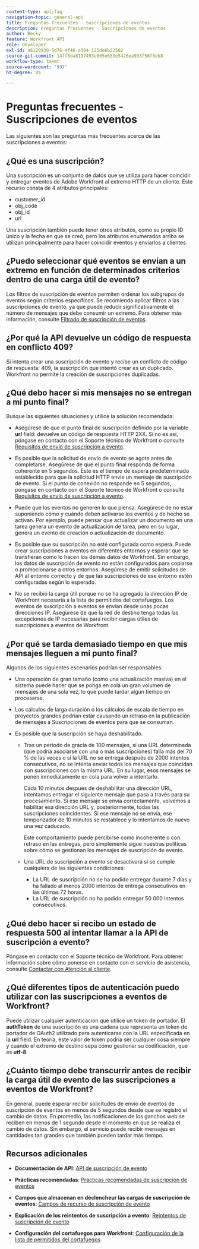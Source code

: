 ```yaml
---
content-type: api;faq
navigation-topic: general-api
title: Preguntas frecuentes - Suscripciones de eventos
description: Preguntas frecuentes - Suscripciones de eventos
author: Becky
feature: Workfront API
role: Developer
exl-id: a6120939-5d76-4f46-a304-125de6b22502
source-git-commit: 14ff8da8137493e805e683e5426ea933f56f8eb8
workflow-type: tm+mt
source-wordcount: '937'
ht-degree: 0%

---
```


# Preguntas frecuentes - Suscripciones de eventos

<!--
{{highlighted-preview}}
-->

Las siguientes son las preguntas más frecuentes acerca de las suscripciones a eventos:

## ¿Qué es una suscripción?

Una suscripción es un conjunto de datos que se utiliza para hacer coincidir y entregar eventos de Adobe Workfront al extremo HTTP de un cliente. Este recurso consta de 4 atributos principales:

* customer_id
* obj_code
* obj_id
* url

Una suscripción también puede tener otros atributos, como su propio ID único y la fecha en que se creó, pero los atributos enumerados arriba se utilizan principalmente para hacer coincidir eventos y enviarlos a clientes.

## ¿Puedo seleccionar qué eventos se envían a un extremo en función de determinados criterios dentro de una carga útil de evento?

Los filtros de suscripción de eventos permiten ordenar los subgrupos de eventos según criterios específicos. Se recomienda aplicar filtros a las suscripciones de evento, ya que puede reducir significativamente el número de mensajes que debe consumir un extremo. Para obtener más información, consulte [Filtrado de suscripción de eventos](../../wf-api/general/event-subs-api.md#event).

## ¿Por qué la API devuelve un código de respuesta en conflicto 409?

Si intenta crear una suscripción de evento y recibe un conflicto de código de respuesta: 409, la suscripción que intentó crear es un duplicado. Workfront no permite la creación de suscripciones duplicadas.

## ¿Qué debo hacer si mis mensajes no se entregan a mi punto final?

Busque las siguientes situaciones y utilice la solución recomendada:

* Asegúrese de que el punto final de suscripción definido por la variable **url** field: devuelve un código de respuesta HTTP 2XX. Si no es así, póngase en contacto con el Soporte técnico de Workfront o consulte [Requisitos de envío de suscripción a evento](../../wf-api/general/setup-event-sub-endpoint.md).

* Es posible que la solicitud de envío de evento se agote antes de completarse. Asegúrese de que el punto final responda de forma coherente en 5 segundos. Este es el tiempo de espera predeterminado establecido para que la solicitud HTTP envíe un mensaje de suscripción de evento. Si el punto de conexión no responde en 5 segundos, póngase en contacto con el Soporte técnico de Workfront o consulte [Requisitos de envío de suscripción a evento](../../wf-api/general/setup-event-sub-endpoint.md).
* Puede que los eventos no generen lo que piensa. Asegúrese de no estar suponiendo cómo y cuándo deben activarse los eventos y de hecho se activan. Por ejemplo, puede pensar que actualizar un documento en una tarea genera un evento de actualización de tarea, pero en su lugar, genera un evento de creación o actualización de documento.
* Es posible que su suscripción no esté configurada como espera. Puede crear suscripciones a eventos en diferentes entornos y esperar que se transfieran como lo hacen los demás datos de Workfront. Sin embargo, los datos de suscripción de evento no están configurados para copiarse o promocionarse a otros entornos. Asegúrese de emitir solicitudes de API al entorno correcto y de que las suscripciones de ese entorno estén configuradas según lo esperado.
* No se recibió la carga útil porque no se ha agregado la dirección IP de Workfront necesaria a la lista de permitidos del cortafuegos. Los eventos de suscripción a eventos se envían desde unas pocas direcciones IP. Asegúrese de que la red de destino tenga todas las excepciones de IP necesarias para recibir cargas útiles de suscripciones a eventos de Workfront.

## ¿Por qué se tarda demasiado tiempo en que mis mensajes lleguen a mi punto final?

Algunos de los siguientes escenarios podrían ser responsables:

* Una operación de gran tamaño (como una actualización masiva) en el sistema puede hacer que se ponga en cola un gran volumen de mensajes de una sola vez, lo que puede tardar algún tiempo en procesarse.
* Los cálculos de larga duración o los cálculos de escala de tiempo en proyectos grandes podrían estar causando un retraso en la publicación de mensajes a Suscripciones de eventos para que se consuman.
* Es posible que la suscripción se haya deshabilitado.

   * Tras un periodo de gracia de 100 mensajes, si una URL determinada (que podría asociarse con una o más suscripciones) falla más del 70 % de las veces o si la URL no se entrega después de 2000 intentos consecutivos, no se intenta enviar todos los mensajes que coincidan con suscripciones con la misma URL. En su lugar, esos mensajes se ponen inmediatamente en cola para volver a intentarlo.

     Cada 10 minutos después de deshabilitar una dirección URL, intentamos entregar el siguiente mensaje que pasa a través para su procesamiento. Si ese mensaje se envía correctamente, volvemos a habilitar esa dirección URL y, posteriormente, todas las suscripciones coincidentes. Si ese mensaje no se envía, ese temporizador de 10 minutos se restablece y lo intentamos de nuevo una vez caducado.

     Este comportamiento puede percibirse como incoherente o con retraso en las entregas, pero simplemente sigue nuestras políticas sobre cómo se gestionan los mensajes de suscripción de evento.

   * Una URL de suscripción a evento se desactivará si se cumple cualquiera de las siguientes condiciones:

      * La URL de suscripción no se ha podido entregar durante 7 días y ha fallado al menos 2000 intentos de entrega consecutivos en las últimas 72 horas.
      * La URL de suscripción no ha podido entregar 50 000 intentos consecutivos.

## ¿Qué debo hacer si recibo un estado de respuesta 500 al intentar llamar a la API de suscripción a evento?

Póngase en contacto con el Soporte técnico de Workfront. Para obtener información sobre cómo ponerse en contacto con el servicio de asistencia, consulte [Contactar con Atención al cliente](../../workfront-basics/tips-tricks-and-troubleshooting/contact-customer-support.md).

## ¿Qué diferentes tipos de autenticación puedo utilizar con las suscripciones a eventos de Workfront?

Puede utilizar cualquier autenticación que utilice un token de portador. El **authToken** de una suscripción es una cadena que representa un token de portador de OAuth2 utilizado para autenticarse con la URL especificada en la **url** field. En teoría, este valor de token podría ser cualquier cosa siempre y cuando el extremo de destino sepa cómo gestionar su codificación, que es **utf-8**.

## ¿Cuánto tiempo debe transcurrir antes de recibir la carga útil de evento de las suscripciones a eventos de Workfront?

En general, puede esperar recibir solicitudes de envío de eventos de suscripción de eventos en menos de 5 segundos desde que se registró el cambio de datos. En promedio, las notificaciones de los ganchos web se reciben en menos de 1 segundo desde el momento en que se realiza el cambio de datos. Sin embargo, el servicio puede recibir mensajes en cantidades tan grandes que también pueden tardar más tiempo.

## Recursos adicionales

* **Documentación de API**: [API de suscripción de evento](../../wf-api/general/event-subs-api.md)

* **Prácticas recomendadas**: [Prácticas recomendadas de suscripción de eventos](../../wf-api/general/event-sub-best-practice.md)

* **Campos que almacenan en déclencheur las cargas de suscripción de eventos**: [Campos de recurso de suscripción de evento](../../wf-api/api/event-sub-resource-fields.md)

* **Explicación de los reintentos de suscripción a evento**: [Reintentos de suscripción de evento](../../wf-api/api/event-sub-retries.md)

* **Configuración del cortafuegos para Workfront**: [Configuración de la lista de permitidos del cortafuegos](../../administration-and-setup/get-started-wf-administration/configure-your-firewall.md)
